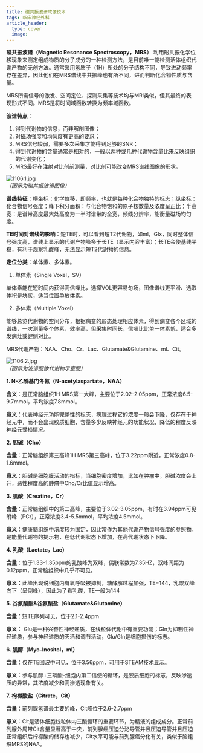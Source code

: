 ```yaml
---
title: 磁共振波谱成像技术
tags: 临床神经外科
article_header:
  type: cover
  image:
---
```


**磁共振波谱（Magnetic Resonance Spectroscopy，MRS）** 利用磁共振化学位移现象来测定组成物质的分子成分的一种检测方法，是目前唯一能检测活体组织代谢产物的无创方法。通常采用氢质子（1H）所处的分子结构不同，导致进动频率存在差异，因此他们在MRS谱线中共振峰也有所不同，进而判断化合物性质与含量。

MRS所需信号的激发、空间定位、探测采集等技术均与MRI类似，但其最终的表现形式不同。MRS是将时间域函数转换为频率域函数。

**波谱特点**：
1. 得到代谢物的信息，而非解剖图像；
2. 对磁场强度和均匀度有更高的要求；
3. MRS信号较弱，需要多次采集才能得到足够的SNR；
4. 得到代谢物的含量通常是相对的，一般以两种或几种代谢物含量比来反映组织的代谢变化；
5. MRS最好在注射对比剂前测量，对比剂可能改变MRS谱线图像的形状。

![1106.1.jpg](https://s1.imagehub.cc/images/2021/11/06/1106.1.jpg) <br/>
*（图示为磁共振波谱图像）*

**谱线特征**：横坐标：化学位移，即频率，也就是每种化合物独特的标志；纵坐标：化合物信号强度；峰下积分面积：与化合物饱和的原子核数量及浓度呈正比；半高宽：是谱带高度最大处高度为一半时谱带的全宽，频线分辨率，能衡量磁场均匀度。

**TE时间对谱线的影响**：短TE时，可以看到短T2代谢物，如ml，Glx，同时整体信号强度高，谱线上显示的代谢产物峰多于长TE（显示内容丰富）；长TE会使基线平稳，有利于观察乳酸峰，无法显示短T2代谢物的信息。

**定位分类**：单体素、多体素。

1. 单体素（Single Voxel，SV）

单体素能在短时间内获得高信噪比，选择VOL更容易匀场，图像谱线更平滑、选取体积是块状，适当位置单放体素。

2. 多体素（Multiple Voxel）

能够总览代谢物的空间分布，根据病变的形态处理相应体素，得到病变各个区域的谱线，一次测量多个体素，效率高，但采集时间长，信噪比比单一体素低，适合多发病灶或健侧对比。

MRS代谢产物：NAA、Cho、Cr、Lac、Glutamate&Glutamine、ml、Cit。

![1106.2.jpg](https://s1.imagehub.cc/images/2021/11/06/1106.2.jpg) <br/>
*（图示为波谱图像代谢物示意图）*

**1. N-乙酰基门冬氨（N-acetylaspartate，NAA）**

**含义**：是正常脑组织1H MRS第一大峰，主要位于2.02-2.05ppm，正常浓度6.5-9.7mmol，平均浓度7.8mmol。

**意义**：代表神经元功能完整性的标志，病理过程它的浓度一般会下降，仅存在于神经元中，而不会出现胶质细胞，含量多少反映神经元的功能状况，降低的程度反映神经元受损情况。

**2. 胆碱（Cho）**

**含量**：正常脑组织第三高峰1H MRS第三高峰，位于3.22ppm附近，正常浓度0.8-1.6mmol。

**意义**：胆碱是细胞膜活动的指标，当细胞密度增加，比如在肿瘤中，胆碱浓度会上升，恶性程度高的肿瘤中Cho/Cr比值显示增高。

**3. 肌酸（Creatine，Cr）**

**含量**：正常脑组织中的第二高峰，主要位于3.02-3.05ppm，有时在3.94ppm可见附峰（PCr），正常浓度3.4-5.5mmol，平均浓度4.5mmol。

**意义**：健康脑组织中浓度较为固定，因此常作为其他代谢产物信号强度的参照物。是能量代谢物的提示物，在低代谢状态下增加，在高代谢状态下下降。

**4. 乳酸（Lactate，Lac）**

**含量**：位于1.33-1.35ppm的乳酸峰为双峰，偶联常数为7.35HZ，双峰间距为0.12ppm，正常脑组织中几乎不可见。

**意义**：此峰出现说细胞内有氧呼吸被抑制，糖酵解过程加强，TE=144，乳酸双峰向下（呈倒峰），因此为了看乳酸，TE一般为144

**5. 谷氨酸酯&谷氨酸盐（Glutamate&Glutamine）**

**含量**：短TE序列可见，位于2.1-2.4ppm

**意义**： Glu是一种兴奋性神经递质，在线粒体代谢中有重要功能；Gln为抑制性神经递质，参与神经递质的灭活和调节活动，Glu/Gln是细胞损伤的标志。

**6. 肌醇（Myo-Inositol，ml）**

**含量**：仅在TE回波中可见，位于3.56ppm，可用于STEAM技术显示。

**意义**：参与肌醇+三磷酸-细胞内第二信使的循环，是胶质细胞的标志，反映渗透压的异常，其浓度减少和高渗透现象有关。

**7. 枸橼酸盐（Citrate，Cit）**

**含量**：前列腺氢谱最主要的峰，Cit峰位于2.6-2.7ppm

**意义**：Cit是活体细胞线粒体内三酸循环的重要环节，为精液的组成成分。正常前列腺外周带Cit含量显著高于中央，前列腺癌压迫分泌导管并且压迫导管并且压迫正常组织后柠檬酸的储存也减少，Cit水平可能与前列腺癌分化有关，类似于脑组织MRS的NAA。
